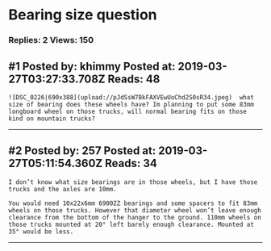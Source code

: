 # Bearing size question

### Replies: 2 Views: 150

## \#1 Posted by: khimmy Posted at: 2019-03-27T03:27:33.708Z Reads: 48

```
![DSC_0226|690x388](upload://pJdSsW7BkFAXVEwUoChd2S0sR34.jpeg)  what size of bearing does these wheels have? Im planning to put some 83mm longboard wheel on those trucks, will normal bearing fits on those kind on mountain trucks?
```

---
## \#2 Posted by: 257 Posted at: 2019-03-27T05:11:54.360Z Reads: 34

```
I don’t know what size bearings are in those wheels, but I have those trucks and the axles are 10mm.

You would need 10x22x6mm 6900ZZ bearings and some spacers to fit 83mm wheels on those trucks. However that diameter wheel won’t leave enough clearance from the bottom of the hanger to the ground. 110mm wheels on those trucks mounted at 20° left barely enough clearance. Mounted at 35° would be less.
```

---
